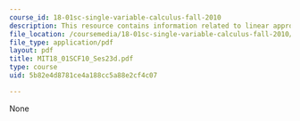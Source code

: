 ```yaml
---
course_id: 18-01sc-single-variable-calculus-fall-2010
description: This resource contains information related to linear approximation.
file_location: /coursemedia/18-01sc-single-variable-calculus-fall-2010/5b82e4d8781ce4a188cc5a88e2cf4c07_MIT18_01SCF10_Ses23d.pdf
file_type: application/pdf
layout: pdf
title: MIT18_01SCF10_Ses23d.pdf
type: course
uid: 5b82e4d8781ce4a188cc5a88e2cf4c07

---
```

None